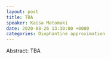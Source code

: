 ```yaml
---
layout: post
title: TBA
speaker: Kaisa Matomaki
date: 2020-08-26 13:30:00 +0000
categories: Diophantine approximation
---
```


Abstract: TBA